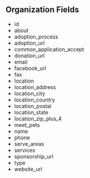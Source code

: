 ## Organization Fields
* id
* about
* adoption_process
* adoption_url
* common_application_accept
* donation_url
* email
* facebook_url
* fax
* location
* location_address
* location_city
* location_country
* location_postal
* location_state
* location_zip_plus_4
* meet_pets
* name
* phone
* serve_areas
* services
* sponsorship_url
* type
* website_url
